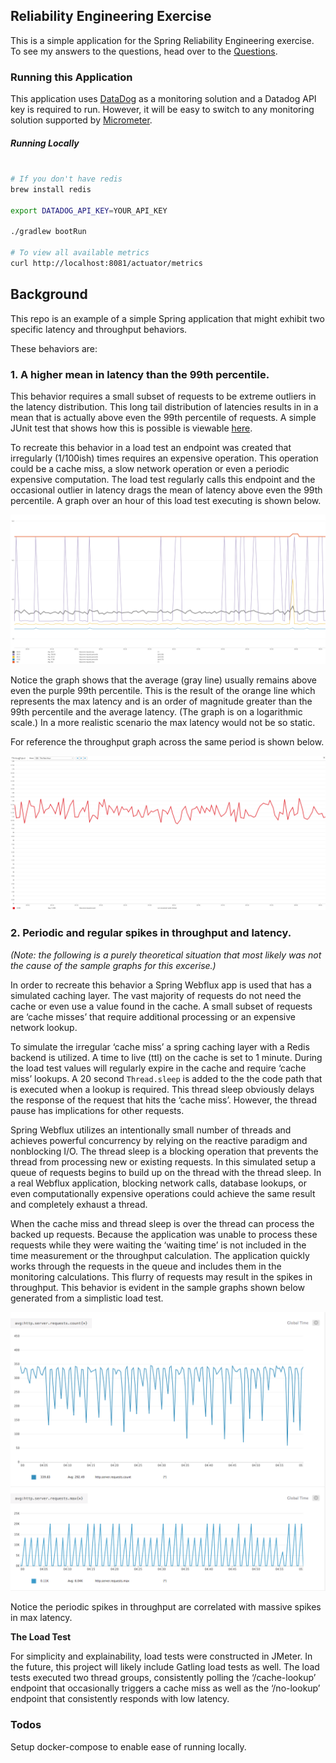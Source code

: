 ## Reliability Engineering Exercise

This is a simple application for the Spring Reliability Engineering exercise. To see my answers to the questions, head over to the [Questions](/Questions.md).


### Running this Application

This application uses [DataDog](https://www.datadoghq.com/) as a monitoring solution and a Datadog API key is required to run. However, it will be easy to switch to any monitoring solution supported by [Micrometer](https://micrometer.io/docs).

##### Running Locally
```bash

# If you don't have redis
brew install redis

export DATADOG_API_KEY=YOUR_API_KEY

./gradlew bootRun

# To view all available metrics
curl http://localhost:8081/actuator/metrics
```

## Background

This repo is an example of a simple Spring application that might exhibit two specific latency and throughput behaviors.

These behaviors are:

### 1. A higher mean in latency than the 99th percentile.

This behavior requires a small subset of requests to be extreme outliers in the latency distribution. This long tail distribution of latencies results in in a mean that is actually above even the 99th percentile of requests. A simple JUnit test that shows how this is possible is viewable [here](https://github.com/matthewmcnew/Reliability-Engineering-Exercise/blob/master/src/test/java/com/mattcnew/reliability/LatencyDistribution.java).

To recreate this behavior in a load test an endpoint was created that irregularly (1/100ish) times requires an expensive operation. This operation could be a cache miss, a slow network operation or even a periodic expensive computation. The load test regularly calls this endpoint and the occasional outlier in latency drags the mean of latency above even the 99th percentile. A graph over an hour of this load test executing is shown below.    

![Mean Above 99](images/meanabove99.png)

Notice the graph shows that the average (gray line) usually remains above even the purple 99th percentile. This is the result of the orange line which represents the max latency and is an order of magnitude greater than the 99th percentile and the average latency. (The graph is on a logarithmic scale.) In a more realistic scenario the max latency would not be so static.

For reference the throughput graph across the same period is shown below.

![Throughput](images/throughput.png)

### 2. Periodic and regular spikes in throughput and latency.

*(Note: the following is a purely theoretical situation that most likely was not the cause of the sample graphs for this excerise.)*  

In order to recreate this behavior a Spring Webflux app is used that has a simulated caching layer. The vast majority of requests do not need the cache or even use a value found in the cache. A small subset of requests are ‘cache misses’ that require additional processing or an expensive network lookup.

To simulate the irregular ‘cache miss’ a spring caching layer with a Redis backend is utilized. A time to live (ttl) on the cache is set to 1 minute. During the load test values will regularly expire in the cache and require ‘cache miss’ lookups. A 20 second `Thread.sleep` is added to the the code path that is executed when a lookup is required. This thread sleep obviously delays the response of the request that hits the ‘cache miss’. However, the thread pause has implications for other requests.

Spring Webflux utilizes an intentionally small number of threads and achieves powerful concurrency by relying on the reactive paradigm and nonblocking I/O. The thread sleep is a blocking operation that prevents the thread from processing new or existing requests. In this simulated setup a queue of requests begins to build up on the thread with the thread sleep. In a real Webflux application, blocking network calls, database lookups, or even computationally expensive operations could achieve the same result and completely exhaust a thread.

When the cache miss and thread sleep is over the thread can process the backed up requests. Because the application was unable to process these requests while they were waiting the ‘waiting time’ is not included in the time measurement or the throughput calculation. The application quickly works through the requests in the queue and includes them in the monitoring calculations. This flurry of requests may result in the spikes in throughput. This behavior is evident in the sample graphs shown below generated from a simplistic load test. 

![Spikes In Throughput](images/throughputspikes.png)

Notice the periodic spikes in throughput are correlated with massive spikes in max latency. 

**The Load Test**

For simplicity and explainability, load tests were constructed in JMeter. In the future, this project will likely include Gatling load tests as well.  The load tests executed two thread groups, consistently polling the ‘/cache-lookup’ endpoint that occasionally triggers a cache miss as well as the ‘/no-lookup’ endpoint that consistently responds with low latency.

### Todos

Setup docker-compose to enable ease of running locally.
